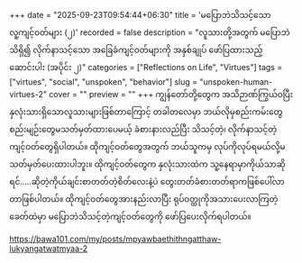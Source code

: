 +++
date = "2025-09-23T09:54:44+06:30"
title = 'မပြောဘဲသိသင့်သော လူ့ကျင့်ဝတ်များ (၂)'
recorded = false
description = "လူသားတို့အတွက် မပြောဘဲ သိရှိ၍ လိုက်နာသင့်သော အခြေခံကျင့်ဝတ်များကို အနှစ်ချုပ် ဖော်ပြထားသည့် ဆောင်းပါး (အပိုင်း ၂)"
categories = ["Reflections on Life", "Virtues"]
tags = ["virtues", "social", "unspoken", "behavior"]
slug = "unspoken-human-virtues-2"
cover = ""
preview = ""
+++
ကျွန်တော်တို့တွေက အသိဉာဏ်ကြွယ်ဝပြီး နှလုံးသားရှိသောလူသားများဖြစ်တာကြောင့် တခါတလေမှာ ဘယ်လိုမှစည်းကမ်းတွေစည်းမျဉ်းတွေမသတ်မှတ်ထားပေမယ့် ခံစားနားလည်ပြီး သိသင့်တဲ့၊ လိုက်နာသင့်တဲ့ကျင့်ဝတ်တွေရှိပါတယ်။ ထိုကျင့်ဝတ်တွေအတွက် ဘယ်သူကမှ လုပ်ကိုလုပ်ရမယ်လို့မသတ်မှတ်ပေးထားပါဘူး။ ထိုကျင့်ဝတ်တွေက နှလုံးသားထဲက သူ့နေရာမှာကိုယ်သာဆိုရင်…..ဆိုတဲ့ကိုယ်ချင်းစာတတ်တဲ့စိတ်လေးနဲ့ပဲ တွေးတတ်ခံစားတတ်ရာကဖြစ်ပေါ်လာတာဖြစ်ပါတယ်။ ထိုကျင့်ဝတ်တွေအားနည်းလာပြီး ရုပ်ဝတ္ထုကိုအသားပေးလာကြတဲ့ခေတ်ထဲမှာ မပြောဘဲသိသင့်တဲ့ကျင့်ဝတ်တွေကို ဖော်ပြပေးလိုက်ရပါတယ်။

https://bawa101.com/my/posts/mpyawbaethithngatthaw-lukyangatwatmyaa-2